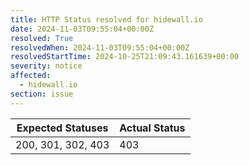 ```yaml
---
title: HTTP Status resolved for hidewall.io
date: 2024-11-03T09:55:04+00:00Z
resolved: True
resolvedWhen: 2024-11-03T09:55:04+00:00Z
resolvedStartTime: 2024-10-25T21:09:43.161639+00:00
severity: notice
affected:
  - hidewall.io
section: issue
---
```


| Expected Statuses | Actual Status  |
|-------------------|----------------|
| 200, 301, 302, 403 | 403 |
